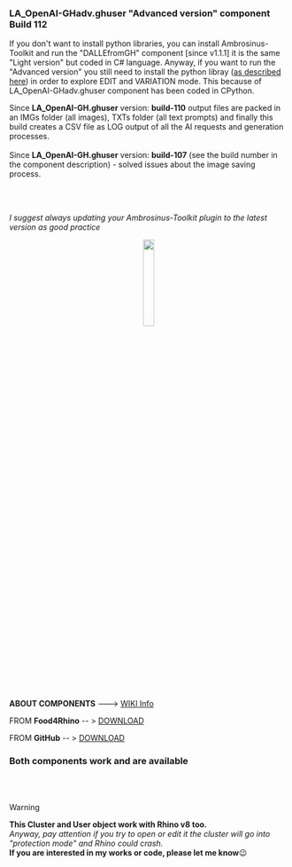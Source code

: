 ### LA_OpenAI-GHadv.ghuser "Advanced version" component Build 112

If you don't want to install python libraries, you can install Ambrosinus-Toolkit and run the "DALLEfromGH" component [since v1.1.1] it is the same "Light version" but coded in C# language. Anyway, if you want to run the "Advanced version" you still need to install the python libray ([as described here](https://bit.ly/OpenAI-insideGrasshopper)) in order to explore EDIT and VARIATION mode. This because of LA_OpenAI-GHadv.ghuser component has been coded in CPython.

Since **LA_OpenAI-GH.ghuser** version: **build-110** output files are packed in an IMGs folder (all images), TXTs folder (all text prompts) and finally this build creates a CSV file as LOG output of all the AI requests and generation processes.
<br>
<br>
Since **LA_OpenAI-GH.ghuser** version: **build-107** (see the build number in the component description) - solved issues about the image saving process.

<br>
<br>


_I suggest always updating your Ambrosinus-Toolkit plugin to the latest version as good practice_

<div align="center">
<img src="https://ambrosinus.altervista.org/blog/wp-content/uploads/2022/11/LA_OpenAI-GHadv_comp7.png" width="20%" height="20%">
</div>
<br>
<br>

**ABOUT COMPONENTS**  ---> [WIKI Info](https://github.com/lucianoambrosini/Ambrosinus-Toolkit/wiki/AI-components)

FROM **Food4Rhino**   -- > [DOWNLOAD](https://www.food4rhino.com/en/app/ambrosinus-toolkit)

FROM **GitHub**       -- > [DOWNLOAD](https://github.com/lucianoambrosini/Ambrosinus-Toolkit/tree/main/Latest_version)

### Both components work and are available

<br>
<br>

>[!WARNING]
>**This Cluster and User object work with Rhino v8 too.**<br>
*Anyway, pay attention if you try to open or edit it the cluster will go into "protection mode" and Rhino could crash.*<br>
**If you are interested in my works or code, please let me know**😉

